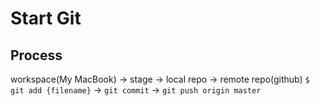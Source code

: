# Start Git

##  Process

workspace(My MacBook) -> stage -> local repo -> remote repo(github)
`$ git add {filename}` -> `git commit` -> `git push origin master`
